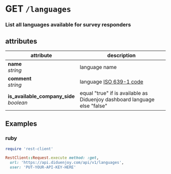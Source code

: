 # GET `/languages`

### List all languages available for survey responders

## attributes

attribute          | description
------------- | -------------
__name__<br>_string_ | language name
__comment__<br>_string_ | language [ISO 639-1 code](https://en.wikipedia.org/wiki/List_of_ISO_639-1_codes)
__is_available_company_side__<br>_boolean_ | equal "true" if is available as Diduenjoy dashboard language else "false"

## Examples

### ruby

```ruby
require 'rest-client'

RestClient::Request.execute method: :get,
  url: 'https://api.diduenjoy.com/api/v1/languages',
  user: 'PUT-YOUR-API-KEY-HERE'
```